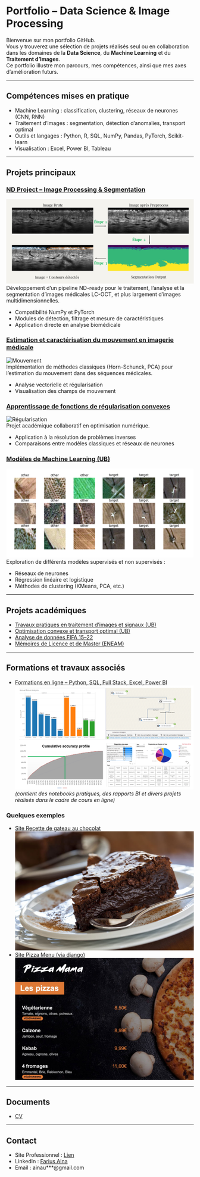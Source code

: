 # Portfolio – Data Science & Image Processing

Bienvenue sur mon portfolio GitHub.  
Vous y trouverez une sélection de projets réalisés seul ou en collaboration dans les domaines de la **Data Science**, du **Machine Learning** et du **Traitement d’Images**.  
Ce portfolio illustre mon parcours, mes compétences, ainsi que mes axes d’amélioration futurs.

---

## Compétences mises en pratique
- Machine Learning : classification, clustering, réseaux de neurones (CNN, RNN)  
- Traitement d’images : segmentation, détection d’anomalies, transport optimal  
- Outils et langages : Python, R, SQL, NumPy, Pandas, PyTorch, Scikit-learn  
- Visualisation : Excel, Power BI, Tableau  

---

## Projets principaux

### [ND Project – Image Processing & Segmentation](https://github.com/Farius0/ND_Project-.git)
![ND Project](assets/nd_project.png)  
Développement d’un pipeline ND-ready pour le traitement, l’analyse et la segmentation d’images médicales LC-OCT, et plus largement d’images multidimensionnelles.  
- Compatibilité NumPy et PyTorch  
- Modules de détection, filtrage et mesure de caractéristiques  
- Application directe en analyse biomédicale  

### [Estimation et caractérisation du mouvement en imagerie médicale](https://github.com/Farius0/Analyse_Imagerie_Medicale.git)
![Mouvement](assets/mouvement.gif)  
Implémentation de méthodes classiques (Horn-Schunck, PCA) pour l’estimation du mouvement dans des séquences médicales.  
- Analyse vectorielle et régularisation  
- Visualisation des champs de mouvement  

### [Apprentissage de fonctions de régularisation convexes](https://github.com/radiama/projet-M2-image-.git)
![Régularisation](assets/regul.png)  
Projet académique collaboratif en optimisation numérique.  
- Application à la résolution de problèmes inverses  
- Comparaisons entre modèles classiques et réseaux de neurones  

### [Modèles de Machine Learning (UB)](https://github.com/Farius0/Machine_Deep_Learning.git)
![Machine Learning](assets/ml.png)  
Exploration de différents modèles supervisés et non supervisés :  
- Réseaux de neurones  
- Régression linéaire et logistique  
- Méthodes de clustering (KMeans, PCA, etc.)  

---

## Projets académiques

- [Travaux pratiques en traitement d’images et signaux (UB)](https://github.com/Farius0/TPs_Image_Signal.git)  
- [Optimisation convexe et transport optimal (UB)](https://github.com/Farius0/Optimisations.git)  
- [Analyse de données FIFA 15–22](https://github.com/Farius0/FiFA-2015_2022.git)  
- [Mémoires de Licence et de Master (ENEAM)](https://github.com/Farius0/Memoires.git)  

---

## Formations et travaux associés

- [Formations en ligne – Python, SQL, Full Stack, Excel, Power BI](https://github.com/Farius0/Formation_Ligne.git) 
![Formation](assets/formation.png)   
  *(contient des notebooks pratiques, des rapports BI et divers projets réalisés dans le cadre de cours en ligne)*

### Quelques exemples

- [Site Recette de gateau au chocolat](https://farius0.github.io/Formation_Ligne/)
![Gateau au chocolocate](assets/cake.jpg)    
- [Site Pizza Menu (via django)](https://fariusaina.pythonanywhere.com/)
![Pizza](assets/pizza.jpg)  

---

## Documents
- [CV](docs/CV_FA.pdf)

---

## Contact
- Site Professionnel : [Lien](https://fariusaina.com)
- LinkedIn : [Farius Aina](https://linkedin.com/in/farius-a-716b69244)  
- Email : ainau***@gmail.com  
